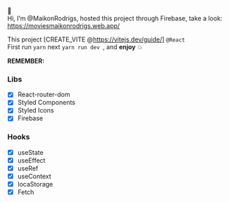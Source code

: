 👋 <br>Hi, I’m @MaikonRodrigs, hosted this project through Firebase, take a look: <br>
https://moviesmaikonrodrigs.web.app/

This project [CREATE_VITE @https://vitejs.dev/guide/] `@React` <br>
First run `yarn` next `yarn run dev `, and **enjoy** 💥 <br>

**REMEMBER:**

### Libs
- [x] React-router-dom <br>
- [x] Styled Components <br>
- [x] Styled Icons <br>
- [x] Firebase <br>

### Hooks
- [x] useState <br>
- [x] useEffect <br>
- [x] useRef <br>
- [x] useContext <br>
- [x] locaStorage <br>
- [x] Fetch <br>